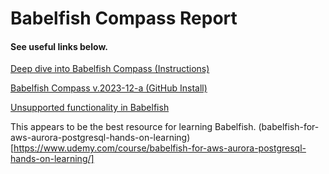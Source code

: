 # Babelfish Compass Report

#### See useful links below.

[Deep dive into Babelfish Compass (Instructions)](https://aws.amazon.com/blogs/database/deep-dive-into-babelfish-compass/)    

[Babelfish Compass v.2023-12-a (GitHub Install)](https://github.com/babelfish-for-postgresql/babelfish_compass/releases/tag/v.2023-12-a)    

[Unsupported functionality in Babelfish](https://docs.aws.amazon.com/AmazonRDS/latest/AuroraUserGuide/babelfish-compatibility.tsql.limitations-unsupported.html)    

This appears to be the best resource for learning Babelfish.
(babelfish-for-aws-aurora-postgresql-hands-on-learning)[https://www.udemy.com/course/babelfish-for-aws-aurora-postgresql-hands-on-learning/]    
